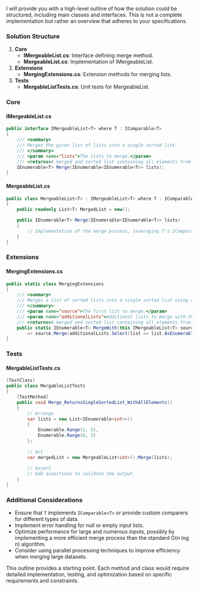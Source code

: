 ﻿I will provide you with a high-level outline of how the solution could be structured, including main classes and interfaces. This is not a complete implementation but rather an overview that adheres to your specifications.

### Solution Structure

1. **Core**
   - **IMergeableList.cs**: Interface defining merge method.
   - **MergeableList.cs**: Implementation of IMergeableList.
2. **Extensions**
   - **MergingExtensions.cs**: Extension methods for merging lists.
3. **Tests**
   - **MergableListTests.cs**: Unit tests for MergeableList.

### Core

#### IMergeableList.cs
```csharp
public interface IMergeableList<T> where T : IComparable<T>
{
    /// <summary>
    /// Merges the given list of lists into a single sorted list.
    /// </summary>
    /// <param name="lists">The lists to merge.</param>
    /// <returns>A merged and sorted list containing all elements from the input lists.</returns>
    IEnumerable<T> Merge(IEnumerable<IEnumerable<T>> lists);
}
```

#### MergeableList.cs
```csharp
public class MergeableList<T> : IMergeableList<T> where T : IComparable<T>
{
    public readonly List<T> MergedList = new();

    public IEnumerable<T> Merge(IEnumerable<IEnumerable<T>> lists)
    {
        // Implementation of the merge process, leveraging T's IComparable interface.
    }
}
```

### Extensions

#### MergingExtensions.cs
```csharp
public static class MergingExtensions
{
    /// <summary>
    /// Merges a list of sorted lists into a single sorted list using a fluent interface.
    /// </summary>
    /// <param name="source">The first list to merge.</param>
    /// <param name="additionalLists">Additional lists to merge with the source.</param>
    /// <returns>A merged and sorted list containing all elements from the input lists.</returns>
    public static IEnumerable<T> MergeWith(this IMergeableList<T> source, params IEnumerable<T>[] additionalLists)
        => source.Merge(additionalLists.Select(list => list.AsEnumerable()));
}
```

### Tests

#### MergableListTests.cs
```csharp
[TestClass]
public class MergableListTests
{
    [TestMethod]
    public void Merge_ReturnsSingleSortedList_WithAllElements()
    {
        // Arrange
        var lists = new List<IEnumerable<int>>()
        {
            Enumerable.Range(1, 5),
            Enumerable.Range(6, 3)
        };
        
        // Act
        var mergedList = new MergeableList<int>().Merge(lists);
        
        // Assert
        // Add assertions to validate the output.
    }
}
```

### Additional Considerations

- Ensure that `T` implements `IComparable<T>` or provide custom comparers for different types of data.
- Implement error handling for null or empty input lists.
- Optimize performance for large and numerous inputs, possibly by implementing a more efficient merge process than the standard O(n log n) algorithm.
- Consider using parallel processing techniques to improve efficiency when merging large datasets.

This outline provides a starting point. Each method and class would require detailed implementation, testing, and optimization based on specific requirements and constraints.